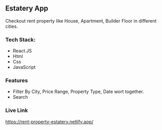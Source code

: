 ## Estatery App

Checkout rent property like House, Apartment, Builder Floor in different cities. 

### Tech Stack:

* React.JS
* Html
* Css
* JavaScript

### Features

* Filter By City, Price Range, Property Type, Date wort together.
* Search 

### Live Link

https://rent-property-estatery.netlify.app/